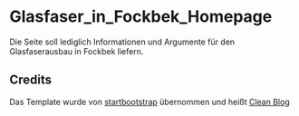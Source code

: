 # Glasfaser_in_Fockbek_Homepage
Die Seite soll lediglich Informationen und Argumente für den Glasfaserausbau in Fockbek liefern.  

## Credits
Das Template wurde von [startbootstrap](https://startbootstrap.com/) übernommen und heißt [Clean Blog](https://startbootstrap.com/template-overviews/clean-blog/) 